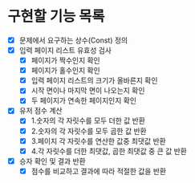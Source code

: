 # 구현할 기능 목록
* [x] 문제에서 요구하는 상수(Const) 정의
* [x] 입력 페이지 리스트 유효성 검사
    * [x] 페이지가 짝수인지 확인
    * [x] 페이지가 홀수인지 확인
    * [x] 입력 페이지 리스트의 크기가 올바른지 확인
    * [x] 시작 면이나 마지막 면이 나오는지 확인
    * [x] 두 페이지가 연속한 페이지인지 확인
* [x] 유저 점수 계산
    * [x] 1.숫자의 각 자릿수를 모두 더한 값 반환
    * [x] 2.숫자의 각 자릿수를 모두 곱한 값 반환
    * [x] 3.페이지 각 자릿수를 연산한 값중 최댓값 반환
    * [x] 4.각 자릿수를 더한 최댓값, 곱한 최댓값 중 큰 값 반환
* [x] 승자 확인 및 결과 반환
    * [x] 점수를 비교하고 결과에 따라 적절한 값을 반환